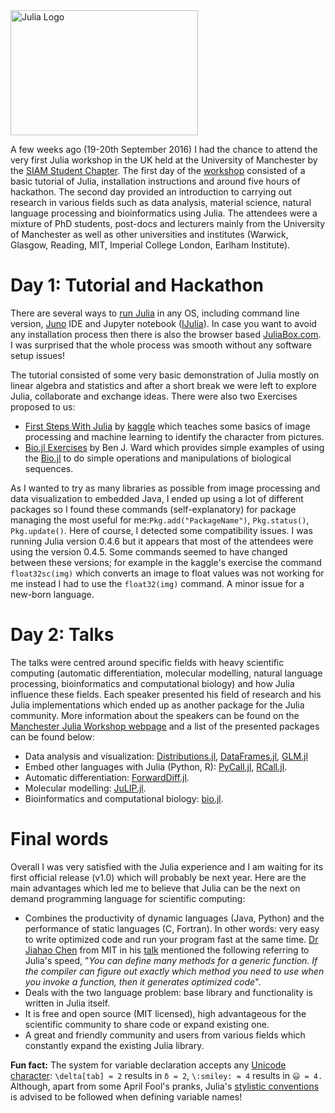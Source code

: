 <!--
.. title: Manchester Julia Workshop
.. author: Avgoustinos Vouros
.. slug: julia-manchester-2016
.. date: 2016-10-19 11:46:11 UTC
.. tags:
.. category:
.. link:
.. description:
.. type: text
-->
<a name="logo"/>
<div align="left">
<img src="http://www.informatics.manchester.ac.uk/media/1552/juliaworkshop.jpg?format=jpeg" alt="Julia Logo" width="300" height="200"></img>
</a>
</div>

A few weeks ago (19-20th September 2016) I had the chance to attend the very first Julia workshop in the UK held at the University of Manchester by the [SIAM Student Chapter](http://www.maths.manchester.ac.uk/~siam/). The first day of the [workshop](http://www.maths.manchester.ac.uk/~siam/julia16/) consisted of a basic tutorial of Julia, installation instructions and around five hours of hackathon. The second day provided an introduction to carrying out research in various fields such as data analysis, material science, natural language processing and bioinformatics using Julia. The attendees were a mixture of PhD students, post-docs and lecturers mainly from the University of Manchester as well as other universities and institutes (Warwick, Glasgow, Reading, MIT, Imperial College London, Earlham Institute).

# Day 1: Tutorial and Hackathon

There are several ways to [run Julia](http://julialang.org/downloads/) in any OS, including command line version, [Juno](http://junolab.org/) IDE and Jupyter notebook ([IJulia](https://github.com/JuliaLang/IJulia.jl)). In case you want to avoid any installation process then there is also the  browser based [JuliaBox.com](https://www.juliabox.com/). I was surprised that the whole process was smooth without any software setup issues!

The tutorial consisted of some very basic demonstration of Julia mostly on linear algebra and statistics and after a short break we were left to explore Julia, collaborate and exchange ideas. There were also two Exercises proposed to us:

* [First Steps With Julia](https://www.kaggle.com/c/street-view-getting-started-with-julia) by [kaggle](https://www.kaggle.com/) which teaches some basics of image processing and machine learning to identify the character from pictures.
* [Bio.jl Exercises](https://docs.google.com/document/d/1NYQFLeORdMCHl2hncOkhNNPNJUWGAoGcR_tCs-KF-D0/edit#heading=h.262rsr2l8kb4) by Ben J. Ward which provides simple examples of using the [Bio.jl](https://github.com/BioJulia/Bio.jl) to do simple operations and manipulations of biological sequences.

As I wanted to try as many libraries as possible from image processing and data visualization to embedded Java, I ended up using a lot of different packages so I found these commands (self-explanatory) for package managing the most useful for me:`Pkg.add("PackageName")`, `Pkg.status()`, `Pkg.update()`. Here of course, I detected some compatibility issues. I was running Julia version 0.4.6 but it appears that most of the attendees were using the version 0.4.5. Some commands seemed to have changed between these versions; for example in the kaggle's exercise the command `float32sc(img)` which converts an image to float values was not working for me instead I had to use the `float32(img)` command. A minor issue for a new-born language.

# Day 2: Talks

The talks were centred around specific fields with heavy scientific computing (automatic differentiation, molecular modelling, natural language processing, bioinformatics and computational biology) and how Julia influence these fields. Each speaker presented his field of research and his Julia implementations which ended up as another package for the Julia community. More information about the speakers can be found on the [Manchester Julia Workshop webpage](http://www.maths.manchester.ac.uk/~siam/julia16/) and a list of the presented packages can be found below:

* Data analysis and visualization: [Distributions.jl](http://distributionsjl.readthedocs.io/en/latest/), [DataFrames.jl](https://github.com/JuliaStats/DataFrames.jl), [GLM.jl](https://github.com/JuliaStats/GLM.jl)
* Embed other languages with Julia (Python, R): [PyCall.jl](https://github.com/JuliaPy/PyCall.jl), [RCall.jl](https://github.com/JuliaStats/RCall.jl).
* Automatic differentiation: [ForwardDiff.jl](https://github.com/JuliaDiff/ForwardDiff.jl).
* Molecular modelling: [JuLIP.jl](https://github.com/libAtoms/JuLIP.jl).
* Bioinformatics and computational biology: [bio.jl](https://github.com/BioJulia/Bio.jl).

# Final words

Overall I was very satisfied with the Julia experience and I am waiting for its first official release (v1.0) which will probably be next year. Here are the main advantages which led me to believe that Julia can be the next on demand programming language for scientific computing:

* Combines the productivity of dynamic languages (Java, Python) and the performance of static languages (C, Fortran). In other words: very easy to write optimized code and run your program fast at the same time. [Dr Jiahao Chen](https://jiahao.github.io/) from MIT in his [talk](http://www.slideshare.net/acidflask/programming-languages-history-relativity-and-design) mentioned the following referring to Julia's speed, "*You can define many methods for a generic function. If the compiler can figure out exactly which method you need to use when you invoke a function, then it generates optimized code*".
* Deals with the two language problem: base library and functionality is written in Julia itself.
* It is free and open source (MIT licensed), high advantageous for the scientific community to share code or expand existing one.
* A great and friendly community and users from various fields which constantly expand the existing Julia library.

**Fun fact:** The system for variable declaration accepts any [Unicode character](http://docs.julialang.org/en/release-0.5/manual/unicode-input/): `\delta[tab] = 2` results in `δ = 2`, `\:smiley: = 4` results in `😃 = 4.` Although, apart from some April Fool's pranks, Julia's [stylistic conventions](http://docs.julialang.org/en/release-0.5/manual/variables/) is advised to be followed when defining variable names!
